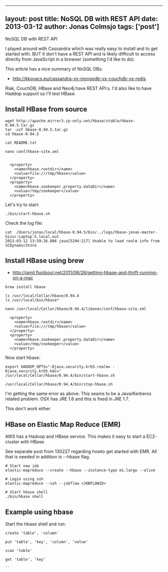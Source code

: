 
---
layout: post
title: NoSQL DB with REST API
date: 2013-03-12
author: Jonas Colmsjo
tags: ['post']
---

NoSQL DB with REST API




I played around with Cassandra which was really easy to install and to get started with.
BUT it don't have a REST API and is likely difficult to access directly from JavaScript
in a browser (something I'd like to do).

This article has a nice summary of NoSQL DBs:

 * http://kkovacs.eu/cassandra-vs-mongodb-vs-couchdb-vs-redis

 Riak, CouchDB, HBase and Neo4j have REST API:s. I'd also like to have Haddop support so I'll
 test HBase.


 ## Install HBase from source

```
wget http://apache.mirror3.ip-only.net/hbase/stable/hbase-0.94.5.tar.gz
tar -xzf hbase-0.94.5.tar.gz 
cd hbase-0.94.5

cat README.txt 
```


```
nano conf/hbase-site.xml


  <property>
    <name>hbase.rootdir</name>
    <value>file:///tmp/hbase</value>
  </property>
  <property>
    <name>hbase.zookeeper.property.dataDir</name>
    <value>/tmp/zookeeper</value>
  </property>
```

Let's try to start:

```
./bin/start-hbase.sh
```

Check the log file:

```
cat  /Users/jonas/local/hbase-0.94.5/bin/../logs/hbase-jonas-master-Gizur-Laptop-5.local.out
2013-03-12 13:59:26.806 java[5294:217] Unable to load realm info from SCDynamicStore
```


## Install HBase using brew


* http://jamil.fluidsoul.net/2011/06/28/getting-hbase-and-thrift-running-on-a-mac


```
brew install hbase
```

```
ls /usr/local/Cellar/hbase/0.94.4
ls /usr/local/bin/hbase*
```

```
nano /usr/local/Cellar/hbase/0.94.4/libexec/conf/hbase-site.xml 

  <property>
    <name>hbase.rootdir</name>
    <value>file:///tmp/hbase</value>
  </property>
  <property>
    <name>hbase.zookeeper.property.dataDir</name>
    <value>/tmp/zookeeper</value>
  </property>

```

Now start hbase:

```
export HADOOP_OPTS="-Djava.security.krb5.realm= -Djava.security.krb5.kdc="
/usr/local/Cellar/hbase/0.94.4/bin/start-hbase.sh 

/usr/local/Cellar/hbase/0.94.4/bin/stop-hbase.sh 
```

I'm getting the same error as above. This seams to be a Java/Kerberos related problem. 
OSX has JRE 1.6 and this is fixed in JRE 1.7. 


This don't work either


## HBase on Elastic Map Reduce (EMR)


AWS has a Hadoop and HBase service. This makes it easy to start a EC2-cluster with HBase.

See separate post from 130227 regarding howto get started with EMR. All that is needed in
addition is --hbase flag.


```
# Start new job
elastic-mapreduce --create --hbase --instance-type m1.large --alive

# Login using ssh
elastic-mapreduce --ssh --jobflow <JOBFLOWID>

# Start hbase shell
./bin/hbase shell
```


## Example using hbase


Start the hbase shell and run:


```
create 'table', 'column'

put 'table', 'key', 'column', 'value'

scan 'table'

get 'table', 'key'

``

